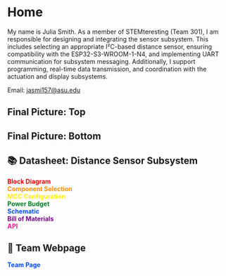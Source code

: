 # Home
My name is Julia Smith. As a member of STEMteresting (Team 301), I am responsible for designing and integrating the sensor subsystem. This includes selecting an appropriate I²C-based distance sensor, ensuring compatibility with the ESP32-S3-WROOM-1-N4, and implementing UART communication for subsystem messaging. Additionally, I support programming, real-time data transmission, and coordination with the actuation and display subsystems. <br>

Email: jasmi157@asu.edu <br>

## Final Picture: Top

## Final Picture: Bottom


## 📚 Datasheet: Distance Sensor Subsystem

<ul style="list-style-type: none; padding-left: 0;">
  <li>
    <a href="https://juliasmith141414.github.io/juliasmith-stemteresting/blockdiagram/" style="color:#e40303; text-decoration: none;"> <strong>Block Diagram</strong></a>
  </li>
  <li>
    <a href="https://juliasmith141414.github.io/juliasmith-stemteresting/componentselection/" style="color:#ff8c00; text-decoration: none;"> <strong>Component Selection</strong></a>
  </li>
  <li>
    <a href="https://juliasmith141414.github.io/juliasmith-stemteresting/mccconfiguration/" style="color:#ffed00; text-decoration: none;"> <strong>MCC Configuration</strong></a>
  </li>
  <li>
    <a href="https://juliasmith141414.github.io/juliasmith-stemteresting/powerbudget/" style="color:#008026; text-decoration: none;"> <strong>Power Budget</strong></a>
  </li>
  <li>
    <a href="https://juliasmith141414.github.io/juliasmith-stemteresting/schematic/" style="color:#004dff; text-decoration: none;"> <strong>Schematic</strong></a>
  </li>
  <li>
    <a href="https://juliasmith141414.github.io/juliasmith-stemteresting/billofmaterials/" style="color:#750787; text-decoration: none;"> <strong>Bill of Materials</strong></a>
  </li>
  <li>
    <a href="https://juliasmith141414.github.io/juliasmith-stemteresting/api/" style="color:#ff1493; text-decoration: none;"> <strong>API</strong></a>
  </li>
</ul>

## 👥 Team Webpage

<ul style="list-style-type: none; padding-left: 0;">
  <li>
    <a href="https://egr314-2025-s-301.github.io/main-page/" style="color:#004dff; text-decoration: none;"> <strong>Team Page</strong></a>
  </li>
</ul>

